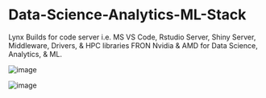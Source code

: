 # Data-Science-Analytics-ML-Stack
Lynx Builds for code server i.e. MS VS Code, Rstudio Server, Shiny Server, Middleware, Drivers, & HPC libraries FRON Nvidia & AMD for Data Science, Analytics, & ML.

![image](https://github.com/user-attachments/assets/4b36be5b-be07-46d4-b239-de5f1282823d)


![image](https://github.com/user-attachments/assets/f398ce6e-546c-4293-a750-9da78bbeff9d)

